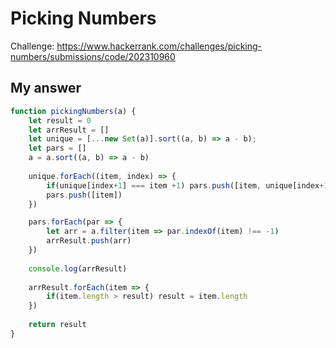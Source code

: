 # Picking Numbers
Challenge: https://www.hackerrank.com/challenges/picking-numbers/submissions/code/202310960

## My answer
```javascript
function pickingNumbers(a) {
    let result = 0
    let arrResult = []
    let unique = [...new Set(a)].sort((a, b) => a - b);
    let pars = []
    a = a.sort((a, b) => a - b)
    
    unique.forEach((item, index) => {
        if(unique[index+1] === item +1) pars.push([item, unique[index+1]])
        pars.push([item])
    })   

    pars.forEach(par => {
        let arr = a.filter(item => par.indexOf(item) !== -1)
        arrResult.push(arr)
    })
    
    console.log(arrResult)
    
    arrResult.forEach(item => {
        if(item.length > result) result = item.length
    })
    
    return result
}
```

